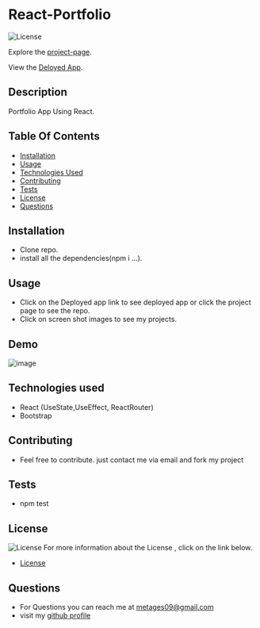 # React-Portfolio

![License](https://img.shields.io/badge/License-MIT-green.svg "License Badge")
 
Explore the [project-page](https://github.com/Mgithub89/react-portfolio).

View the [Deloyed App](https://murmuring-falls-85064.herokuapp.com/).

## Description
 Portfolio App Using React.
 
## Table Of Contents 
* [Installation](#Installation)
* [Usage](#Usage)
* [Technologies Used](#Technologies-Used)
* [Contributing](#Contributing)
* [Tests](#Tests)
* [License](#License)
* [Questions](#Questions)

## Installation
* Clone repo.
* install all the dependencies(npm i ...). 

## Usage
* Click on the Deployed app link to see deployed app  or click the project page to see the repo. 
* Click on screen shot images to see my projects. 

## Demo
![image](public/Assets/images/portfolioGif.gif)

## Technologies used
* React (UseState,UseEffect, ReactRouter)
* Bootstrap


## Contributing
* Feel free to contribute. just contact me via email and fork my project

## Tests
* npm test

## License 
 ![License](https://img.shields.io/badge/License-MIT-green.svg "License Badge")
 For more information about the License , click on the link below.
 * [License](https://opensource.org/licenses/MIT)

## Questions
* For Questions you can reach me at [metages09@gmail.com](mailto:metages09@gmail.com)
* visit my [github profile](https://github.com/Mgithub89)
